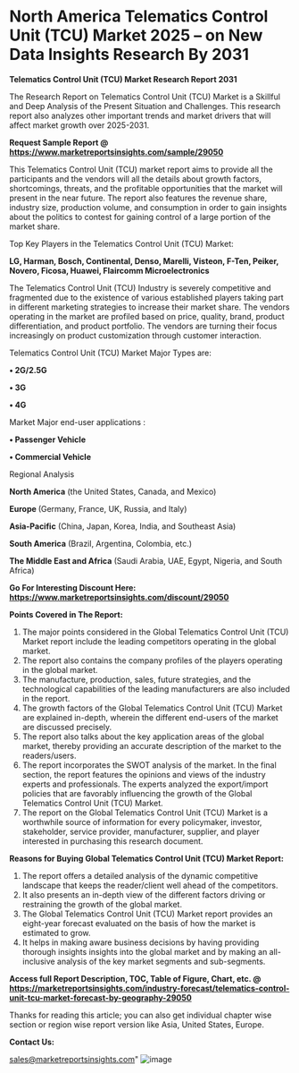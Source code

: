 # North America Telematics Control Unit (TCU) Market 2025 – on New Data Insights Research By 2031

<strong>Telematics Control Unit (TCU) Market Research Report 2031</strong>

The Research Report on Telematics Control Unit (TCU) Market is a Skillful and Deep Analysis of the Present Situation and Challenges. This research report also analyzes other important trends and market drivers that will affect market growth over 2025-2031.

<strong>Request Sample Report @ <a href=https://www.marketreportsinsights.com/sample/29050>https://www.marketreportsinsights.com/sample/29050</a></strong>

This Telematics Control Unit (TCU) market report aims to provide all the participants and the vendors will all the details about growth factors, shortcomings, threats, and the profitable opportunities that the market will present in the near future. The report also features the revenue share, industry size, production volume, and consumption in order to gain insights about the politics to contest for gaining control of a large portion of the market share.

Top Key Players in the Telematics Control Unit (TCU) Market:

<strong>LG, Harman, Bosch, Continental, Denso, Marelli, Visteon, F-Ten, Peiker, Novero, Ficosa, Huawei, Flaircomm Microelectronics</strong>

The Telematics Control Unit (TCU) Industry is severely competitive and fragmented due to the existence of various established players taking part in different marketing strategies to increase their market share. The vendors operating in the market are profiled based on price, quality, brand, product differentiation, and product portfolio. The vendors are turning their focus increasingly on product customization through customer interaction.

Telematics Control Unit (TCU) Market Major Types are:

<strong>• 2G/2.5G

• 3G

• 4G</strong>

Market Major end-user applications :

<strong>• Passenger Vehicle

• Commercial Vehicle</strong>

Regional Analysis

</u><strong><b>North America</b></strong> (the United States, Canada, and Mexico)

<strong><b>Europe </b></strong>(Germany, France, UK, Russia, and Italy)

<strong><b>Asia-Pacific</b></strong> (China, Japan, Korea, India, and Southeast Asia)

<strong><b>South America</b></strong> (Brazil, Argentina, Colombia, etc.)

<strong><b>The Middle East and Africa</b></strong> (Saudi Arabia, UAE, Egypt, Nigeria, and South Africa)

<strong>Go For Interesting Discount Here: <a href=https://www.marketreportsinsights.com/discount/29050>https://www.marketreportsinsights.com/discount/29050</a></strong>

<strong>Points Covered in The Report:</strong>
<ol>
  <li>The major points considered in the Global Telematics Control Unit (TCU) Market report include the leading competitors operating in the global market.</li>
  <li>The report also contains the company profiles of the players operating in the global market.</li>
  <li>The manufacture, production, sales, future strategies, and the technological capabilities of the leading manufacturers are also included in the report.</li>
  <li>The growth factors of the Global Telematics Control Unit (TCU) Market are explained in-depth, wherein the different end-users of the market are discussed precisely.</li>
  <li>The report also talks about the key application areas of the global market, thereby providing an accurate description of the market to the readers/users.</li>
  <li>The report incorporates the SWOT analysis of the market. In the final section, the report features the opinions and views of the industry experts and professionals. The experts analyzed the export/import policies that are favorably influencing the growth of the Global Telematics Control Unit (TCU) Market.</li>
  <li>The report on the Global Telematics Control Unit (TCU) Market is a worthwhile source of information for every policymaker, investor, stakeholder, service provider, manufacturer, supplier, and player interested in purchasing this research document.</li>
</ol>
<strong>Reasons for Buying Global Telematics Control Unit (TCU) Market Report:</strong>

<ol>
  <li>The report offers a detailed analysis of the dynamic competitive landscape that keeps the reader/client well ahead of the competitors.</li>
  <li>It also presents an in-depth view of the different factors driving or restraining the growth of the global market.</li>
  <li>The Global Telematics Control Unit (TCU) Market report provides an eight-year forecast evaluated on the basis of how the market is estimated to grow.</li>
  <li>It helps in making aware business decisions by having providing thorough insights insights into the global market and by making an all-inclusive analysis of the key market segments and sub-segments.</li>
</ol>
<strong>Access full Report Description, TOC, Table of Figure, Chart, etc. @ <a href=https://marketreportsinsights.com/industry-forecast/telematics-control-unit-tcu-market-forecast-by-geography-29050>https://marketreportsinsights.com/industry-forecast/telematics-control-unit-tcu-market-forecast-by-geography-29050</a></strong>


Thanks for reading this article; you can also get individual chapter wise section or region wise report version like Asia, United States, Europe.

<strong>Contact Us:</strong>

sales@marketreportsinsights.com"
![image](https://github.com/user-attachments/assets/ef9cad1d-ef51-4dfa-86ca-059d343a6ace)
